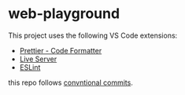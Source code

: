 # web-playground

This project uses the following VS Code extensions:

- [Prettier - Code Formatter](https://marketplace.visualstudio.com/items?itemName=esbenp.prettier-vscode)
- [Live Server](https://marketplace.visualstudio.com/items?itemName=ritwickdey.LiveServer)
- [ESLint](https://marketplace.visualstudio.com/items?itemName=dbaeumer.vscode-eslint)

this repo follows [convntional commits](https://www.conventionalcommits.org/en/v1.0.0/).
